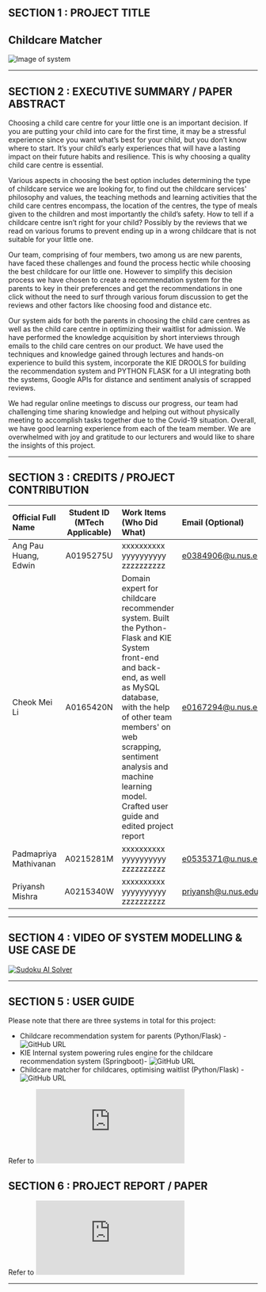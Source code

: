 ## SECTION 1 : PROJECT TITLE
## Childcare Matcher

![Image of system](https://github.com/mabejeok/IRS-PM-2020-11-01-ISY5001-GRP1-ChildcareMatcher/blob/main/System%20Code/System%20pictures.png)


---

## SECTION 2 : EXECUTIVE SUMMARY / PAPER ABSTRACT
Choosing a child care centre for your little one is an important decision. If you are putting
your child into care for the first time, it may be a stressful experience since you want what’s
best for your child, but you don’t know where to start. It’s your child’s early experiences that
will have a lasting impact on their future habits and resilience. This is why choosing a quality
child care centre is essential.

Various aspects in choosing the best option includes determining the type of childcare service we are
looking for, to find out the childcare services' philosophy and values, the teaching methods and learning
activities that the child care centres encompass, the location of the centres, the type of meals
given to the children and most importantly the child’s safety. How to tell if a childcare centre
isn’t right for your child? Possibly by the reviews that we read on various forums to prevent
ending up in a wrong childcare that is not suitable for your little one.

Our team, comprising of four members, two among us are new parents, have faced these challenges
and found the process hectic while choosing the best childcare for our little one. However to
simplify this decision process we have chosen to create a recommendation system for the
parents to key in their preferences and get the recommendations in one click without the need
to surf through various forum discussion to get the reviews and other factors like choosing food
and distance etc.

Our system aids for both the parents in choosing the child care centres as well as the child care
centre in optimizing their waitlist for admission. We have performed the knowledge
acquisition by short interviews through emails to the child care centres on our product. We
have used the techniques and knowledge gained through lectures and hands-on experience to build this
system, incorporate the KIE DROOLS for building the recommendation system and
PYTHON FLASK for a UI integrating both the systems, Google APIs for distance and sentiment
analysis of scrapped reviews. 

We had regular online meetings to discuss our progress, our team had challenging time
sharing knowledge and helping out without physically meeting to accomplish tasks together
due to the Covid-19 situation. Overall, we have good learning experience from each of the team member.
We are overwhelmed with joy and gratitude to our lecturers and would like to share the
insights of this project. 

---

## SECTION 3 : CREDITS / PROJECT CONTRIBUTION

| Official Full Name  | Student ID (MTech Applicable)  | Work Items (Who Did What) | Email (Optional) |
| :------------ |:---------------:| :-----| :-----|
| Ang Pau Huang, Edwin | A0195275U | xxxxxxxxxx yyyyyyyyyy zzzzzzzzzz| e0384906@u.nus.edu |
| Cheok Mei Li | A0165420N | Domain expert for childcare recommender system. Built the Python-Flask and KIE System front-end and back-end, as well as MySQL database, with the help of other team members' on web scrapping, sentiment analysis and machine learning model. Crafted user guide and edited project report| e0167294@u.nus.edu |
| Padmapriya Mathivanan | A0215281M | xxxxxxxxxx yyyyyyyyyy zzzzzzzzzz| e0535371@u.nus.edu |
| Priyansh Mishra | A0215340W | xxxxxxxxxx yyyyyyyyyy zzzzzzzzzz| priyansh@u.nus.edu |

---

## SECTION 4 : VIDEO OF SYSTEM MODELLING & USE CASE DE
[![Sudoku AI Solver](http://img.youtube.com/vi/-AiYLUjP6o8/0.jpg)](https://youtu.be/-AiYLUjP6o8 "Sudoku AI Solver")

---

## SECTION 5 : USER GUIDE

Please note that there are three systems in total for this project:
* Childcare recommendation system for parents (Python/Flask) - ![GitHub URL](https://github.com/mabejeok/parent_recommendation_system)
* KIE Internal system powering rules engine for the childcare recommendation system (Springboot)- ![GitHub URL](https://github.com/mabejeok/kie_childcare_matcher)
* Childcare matcher for childcares, optimising waitlist (Python/Flask) - ![GitHub URL](https://github.com/mabejeok/childcare_matcher)

Refer to ![Childcare Matcher User Guide.pdf in GitHub Project Report folder](https://github.com/mabejeok/IRS-PM-2020-11-01-ISY5001-GRP1-ChildcareMatcher/blob/main/Project%20Report/Childcare%20Matcher%20User%20Guide.pdf)

## SECTION 6 : PROJECT REPORT / PAPER

Refer to ![ProjectReport.pdf in GitHub Project Report folder](https://github.com/mabejeok/IRS-PM-2020-11-01-ISY5001-GRP1-ChildcareMatcher/blob/main/Project%20Report/ProjectReport.pdf)

---
